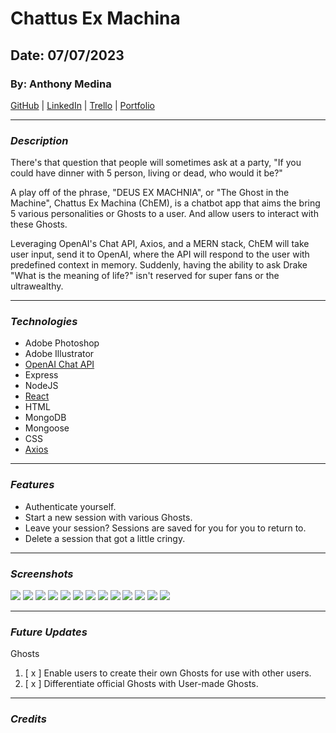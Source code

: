 # Chattus Ex Machina

## Date: 07/07/2023

### By: Anthony Medina

[GitHub](https://github.com/ajm24027) | [LinkedIn](https://www.linkedin.com/in/anthonyjmedina/) | [Trello](https://trello.com/b/WKPfCzCs/chem) | [Portfolio](https://www.anthonyjmedina.com/)

---

### **_Description_**

There's that question that people will sometimes ask at a party, "If you could have dinner with 5 person, living or dead, who would it be?"

A play off of the phrase, "DEUS EX MACHNIA", or "The Ghost in the Machine", Chattus Ex Machina (ChEM), is a chatbot app that aims the bring 5 various personalities or Ghosts to a user. And allow users to interact with these Ghosts.

Leveraging OpenAI's Chat API, Axios, and a MERN stack, ChEM will take user input, send it to OpenAI, where the API will respond to the user with predefined context in memory. Suddenly, having the ability to ask Drake "What is the meaning of life?" isn't reserved for super fans or the ultrawealthy.

---

### **_Technologies_**

- Adobe Photoshop
- Adobe Illustrator
- [OpenAI Chat API](https://platform.openai.com/docs/api-reference/chat)
- Express
- NodeJS
- [React](https://react.dev/)
- HTML
- MongoDB
- Mongoose
- CSS
- [Axios](https://axios-http.com/)

---

### **_Features_**

- Authenticate yourself.
- Start a new session with various Ghosts.
- Leave your session? Sessions are saved for you for you to return to.
- Delete a session that got a little cringy.

---

### **_Screenshots_**

![](gitimages/Component_Hierarchy.png)
![](gitimages/ERD.png)
![](<gitimages/Landing_(Non-Auth)_Home.png>)
![](gitimages/Sign-In.png)
![](gitimages/Sign-Up.png)
![](gitimages/Auth_Home.png)
![](gitimages/Session.png)
![](gitimages/Lobby_Page.png)
![](gitimages/Session_Dash.png)
![](gitimages/Session_Page.png)
![](gitimages/handleSubmit.png)
![](gitimages/conjureUtterance.png)
![](gitimages/createInteraction.png)

---

### **_Future Updates_**

Ghosts

1. [ x ] Enable users to create their own Ghosts for use with other users.
2. [ x ] Differentiate official Ghosts with User-made Ghosts.

---

### **_Credits_**
